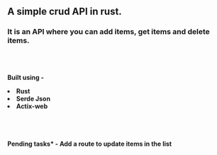 <h2>A simple crud API in rust.</h2>

<h3>It is an API where you can add items, get items and delete items.</h3>
<br/>
<br/>

<b>Built using -  <br/>
<li>Rust</li>
<li>Serde Json</li>
<li>Actix-web </li></b>
<br/>
<br/>
<br/>
<br/>
<b>Pending tasks* -  Add a route to update items in the list</b>
